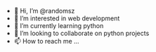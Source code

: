 - 👋 Hi, I’m @randomsz
- 👀 I’m interested in web development
- 🌱 I’m currently learning python
- 💞️ I’m looking to collaborate on python projects
- 📫 How to reach me ...

<!---
randomsz/randomsz is a ✨ special ✨ repository because its `README.md` (this file) appears on your GitHub profile.
You can click the Preview link to take a look at your changes.
--->
